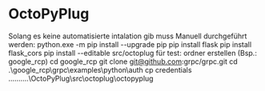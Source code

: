 # OctoPyPlug
Solang es keine automatisierte intalation gib muss Manuell durchgeführt werden:
    python.exe -m pip install --upgrade pip
    pip install flask
    pip install flask_cors
    pip install --editable src/octoplug
    für test:
        ordner erstellen (Bsp.: google_rcp)
        cd google_rcp
        git clone git@github.com:grpc/grpc.git
        cd .\google_rcp\grpc\examples\python\auth
        cp credentials  ..\..\..\..\..\OctoPyPlug\src\octoplug\octopyplug